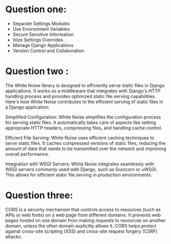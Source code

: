 # Question one:
- Separate Settings Modules
- Use Environment Variables
- Secure Sensitive Information
- tilize Settings Overrides
- Manage Django Applications
- Version Control and Collaboration
# Question two :
The White Noise library is designed to efficiently serve static files in Django applications. It works as a middleware that integrates with Django's HTTP handling process and provides optimized static file serving capabilities. Here's how White Noise contributes to the efficient serving of static files in a Django application:

Simplified Configuration: White Noise simplifies the configuration process for serving static files. It automatically takes care of aspects like setting appropriate HTTP headers, compressing files, and handling cache control.

Efficient File Serving: White Noise uses efficient caching techniques to serve static files. It caches compressed versions of static files, reducing the amount of data that needs to be transmitted over the network and improving overall performance.

Integration with WSGI Servers: White Noise integrates seamlessly with WSGI servers commonly used with Django, such as Gunicorn or uWSGI. This allows for efficient static file serving in production environments.

# Question three:
CORS is a security mechanism that controls access to resources (such as APIs or web fonts) on a web page from different domains. It prevents web pages hosted on one domain from making requests to resources on another domain, unless the other domain explicitly allows it. CORS helps protect against cross-site scripting (XSS) and cross-site request forgery (CSRF) attacks.